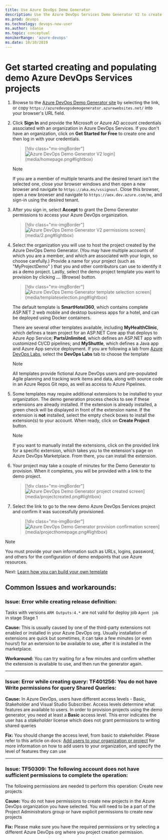 ```yaml
---
title: Use Azure DevOps Demo Generator
description: Use the Azure DevOps Services Demo Generator V2 to create and populate a demo project
ms.prod: devops  
ms.technology: devops-new-user
ms.author: sdanie
ms.topic: conceptual
monikerRange: 'azure-devops'
ms.date: 10/10/2019
---
```


# Get started creating and populating demo Azure DevOps Services projects

1.  Browse to the [Azure DevOps Demo Generator site](https://azuredevopsdemogenerator.azurewebsites.net/) by selecting the link, or copy `https://azuredevopsdemogenerator.azurewebsites.net/` into your browser's URL field.

2.  Click **Sign In** and provide the Microsoft or Azure AD account credentials associated with an organization in Azure DevOps Services. If you don't have an organization, click on **Get Started for Free** to create one and then log in with your credentials.

    > [!div class="mx-imgBorder"]![](media/homepage.png "Azure DevOps Demo Generator V2 login")](media/homepage.png#lightbox)

    > [!NOTE]
    > If you are a member of multiple tenants and the desired tenant isn't the selected one,
    > close your browser windows and then open a new browser and navigate to
    > `https://aka.ms/vssignout`. Close this browser, open a new browser and navigate to
    > `https://aex.dev.azure.com/me`, and sign-in using the desired tenant.

3.  After you sign in, select **Accept** to grant the Demo Generator permissions to access your Azure DevOps organization.

    > [!div class="mx-imgBorder"]![](media/2.png "Azure DevOps Demo Generator V2 permissions screen")](media/2.png#lightbox)

4.  Select the organization you will use to host the project created by the Azure DevOps Demo Generator. (You may have multiple accounts of which you are a member, and which are associated with your login, so choose carefully.) Provide a name for your project (such as "MyProjectDemo" ) that you and other contributors can use to identify it as a demo project. Lastly, select the demo project template you want to provision by clicking **...** (Browse) button.

    > [!div class="mx-imgBorder"]![](media/templateselection.png "Azure DevOps Demo Generator template selection screen")](media/templateselection.png#lightbox)


    The default template is **SmartHotel360**, which contains complete ASP.NET 2 web mobile and desktop business apps for a hotel, and can be deployed using Docker containers.

    There are several other templates available, including **MyHealthClinic**, which defines a team project for an ASP.NET Core app that deploys to Azure App Service; **PartsUnlimited**, which defines an ASP.NET app with customized CI/CD pipelines; and **MyShuttle**, which defines a Java app and Azure App service deployment. If you are following a lab from [Azure DevOps Labs](https://www.azuredevopslabs.com), select the **DevOps Labs** tab to choose the template

    > [!NOTE]
    > All  templates provide fictional Azure DevOps users and pre-populated Agile planning and tracking work items and data, along with source code in an Azure Repos Git repo, as well as access to Azure Pipelines.

1.  Some templates may require additional extensions to be installed to your organization. The demo generation process checks to see if these extensions are already installed. If the extension is already installed, a green check will be displayed in front of the extension name. If the extension is **not** installed, select the empty check boxes to install the extension(s) to your account. When ready, click on **Create Project** button.

    > [!NOTE]
    > If you want to manually install the extensions, click on the provided link for a specific extension, which takes you to the extension's page on Azure DevOps Marketplace. From there, you can install the extension.

2.  Your project may take a couple of minutes for the Demo Generator to provision. When it completes, you will be provided with a link to the demo project.

    > [!div class="mx-imgBorder"]![](media/projectcreated.png "Azure DevOps Demo Generator project created screen")](media/projectcreated.png#lightbox)

3.  Select the link to go to the new demo Azure DevOps Services project and confirm it was successfully provisioned.

    > [!div class="mx-imgBorder"]![](media/projecthomepage.png "Azure DevOps Demo Generator provision confirmation screen")](media/projecthomepage.png#lightbox)

> [!NOTE]
> You must provide your own information such as URLs, logins, password, and others for the configuration of demo endpoints that use Azure resources.

Next: [Learn how you can build your own template](build-your-own-template.md)

## Common Issues and workarounds:

### **Issue:** Error while creating release definition:

Tasks with versions `ARM Outputs:4.*` are not valid for deploy job `Agent job` in stage Stage 1

**Cause:** This is usually caused by one of the third-party extensions not enabled or installed in your Azure DevOps org. Usually installation of extensions are quick but sometimes, it can take a few minutes (or even hours!) for an extension to be available to use, after it is installed in the marketplace.

**Workaround:** You can try waiting for a few minutes and confirm whether the extension is available to use, and then run the generator again.

---

### **Issue:** Error while creating query: TF401256: You do not have Write permissions for query Shared Queries:

**Cause:** In Azure DevOps, users have different access levels - Basic, Stakeholder and Visual Studio Subscriber. Access levels determine what features are available to users. In order to provision projects using the demo generator, you need at least a **Basic** access level. This error indicates the user has a _stakeholder_ license which does not grant permissions to writing shared queries

**Fix:** You should change the access level, from basic to stakeholder. Please refer to this article on docs: [Add users to your organization or project](https://docs.microsoft.com/azure/devops/organizations/accounts/add-organization-users?view=azure-devops) for more information on how to add users to your organization, and specify the level of features they can use

---

### **Issue:** TF50309: The following account does not have sufficient permissions to complete the operation:

The following permissions are needed to perform this operation: Create new projects

**Cause:** You do not have permissions to create new projects in the Azure DevOps organization you have selected. You will need to be a part of the Project Administrators group or have explicit permissions to create new projects

**Fix:** Please make sure you have the required permissions or try selecting a different Azure DevOps org where you project creation permission.
